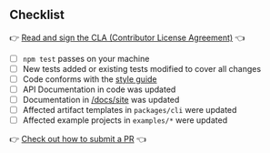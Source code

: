 <!--
Please provide a high-level description of the changes made by your pull request.

Include references to all related GitHub issues and other pull requests, for example:

Fixes #123
Implements #254
See also #23
-->

## Checklist

👉
[Read and sign the CLA (Contributor License Agreement)](https://cla.strongloop.com/agreements/strongloop/loopback-next)
👈

- [ ] `npm test` passes on your machine
- [ ] New tests added or existing tests modified to cover all changes
- [ ] Code conforms with the
      [style guide](http://loopback.io/doc/en/contrib/style-guide.html)
- [ ] API Documentation in code was updated
- [ ] Documentation in [/docs/site](../tree/master/docs/site) was updated
- [ ] Affected artifact templates in `packages/cli` were updated
- [ ] Affected example projects in `examples/*` were updated

👉
[Check out how to submit a PR](https://loopback.io/doc/en/lb4/submitting_a_pr.html)
👈
